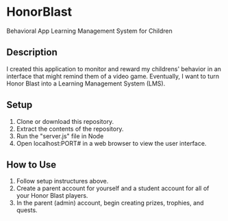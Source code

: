 # HonorBlast
Behavioral App Learning Management System for Children

## Description
I created this application to monitor and reward my childrens' behavior in an interface that might remind them of a video game. Eventually, I want to turn Honor Blast into a Learning Management System (LMS).

## Setup
1. Clone or download this repository.
2. Extract the contents of the repository.
3. Run the "server.js" file in Node
4. Open localhost:PORT# in a web browser to view the user interface.

## How to Use
1. Follow setup instructures above.
2. Create a parent account for yourself and a student account for all of your Honor Blast players.
3. In the parent (admin) account, begin creating prizes, trophies, and quests.
